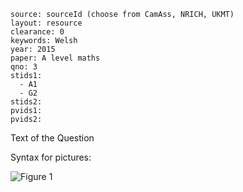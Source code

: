 ````
source: sourceId (choose from CamAss, NRICH, UKMT)
layout: resource
clearance: 0
keywords: Welsh
year: 2015
paper: A level maths
qno: 3
stids1: 
  - A1
  - G2
stids2:
pvids1:
pvids2:

````

Text of the Question

Syntax for pictures:

![Figure 1](Q1solutionfigure.png)
